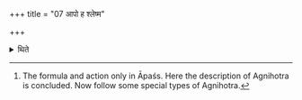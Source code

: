 +++
title = "07 आपो ह श्लेष्म"

+++

<details><summary>थिते</summary>

7. With āpo ha śleṣma prathamam sambabhūva... he pours water on his own head.[^1]   


[^1]: The formula and action only in Āpaśs. Here the description of Agnihotra is concluded. Now follow some special types of
Agnihotra.
</details>
